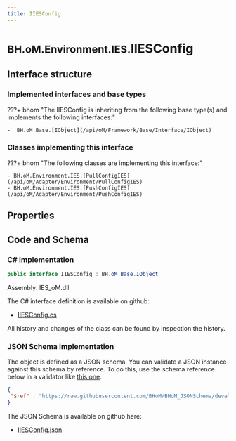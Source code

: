```yaml
---
title: IIESConfig
---
```


# <small>BH.oM.Environment.IES.</small>**IIESConfig**



## Interface structure

### Implemented interfaces and base types

???+ bhom "The IIESConfig is inheriting from the following base type(s) and implements the following interfaces:"

    -  BH.oM.Base.[IObject](/api/oM/Framework/Base/Interface/IObject)


### Classes implementing this interface

???+ bhom "The following classes are implementing this interface:"

    - BH.oM.Environment.IES.[PullConfigIES](/api/oM/Adapter/Environment/PullConfigIES)
    - BH.oM.Environment.IES.[PushConfigIES](/api/oM/Adapter/Environment/PushConfigIES)


## Properties

## Code and Schema

### C# implementation

``` C# title="C#"
public interface IIESConfig : BH.oM.Base.IObject
```

Assembly: IES_oM.dll

The C# interface definition is available on github:

- [IIESConfig.cs](https://github.com/BHoM/IES_Toolkit/blob/develop/IES_oM/IIESConfig.cs)

All history and changes of the class can be found by inspection the history.
### JSON Schema implementation

The object is defined as a JSON schema. You can validate a JSON instance against this schema by reference. To do this, use the schema reference below in a validator like [this one](https://www.jsonschemavalidator.net/).

``` json title="JSON Schema"
{
 "$ref" : "https://raw.githubusercontent.com/BHoM/BHoM_JSONSchema/develop/IES_oM/IES/IIESConfig.json"
}
```

The JSON Schema is available on github here:

- [IIESConfig.json](https://github.com/BHoM/BHoM_JSONSchema/blob/develop/IES_oM/IES/IIESConfig.json)
